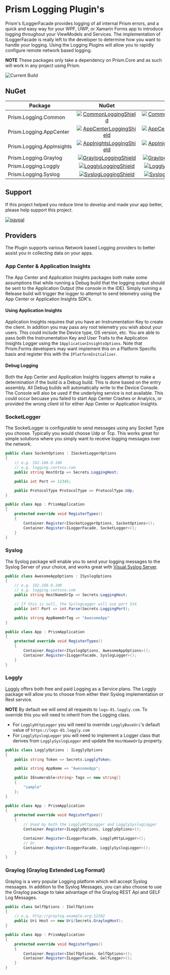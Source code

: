 # Prism Logging Plugin's

Prism's ILoggerFacade provides logging of all internal Prism errors, and a quick and easy way for your WPF, UWP, or Xamarin Forms app to introduce logging throughout your ViewModels and Services. The implementation of ILoggerFacade is really left to the developer to determine how you want to handle your logging. Using the Logging Plugins will allow you to rapidly configure remote network based logging.

**NOTE** These packages only take a dependency on Prism.Core and as such will work in any project using Prism.

![Current Build][buildStatus]

## NuGet

| Package | NuGet | MyGet |
|-------|:-----:|:------:|
| Prism.Logging.Common | [![CommonLoggingShield]][CommonLoggingNuGet] | [![CommonLoggingMyGetShield]][CommonLoggingMyGet] |
| Prism.Logging.AppCenter | [![AppCenterLoggingShield]][AppCenterLoggingNuGet] | [![AppCenterLoggingMyGetShield]][AppCenterLoggingMyGet] |
| Prism.Logging.AppInsights | [![AppInightsLoggingShield]][AppInightsLoggingNuGet] | [![AppInightsLoggingMyGetShield]][AppInightsLoggingMyGet] |
| Prism.Logging.Graylog | [![GraylogLoggingShield]][GraylogLoggingNuGet] | [![GraylogLoggingMyGetShield]][GraylogLoggingMyGet] |
| Prism.Logging.Loggly | [![LogglyLoggingShield]][LogglyLoggingNuGet] | [![LogglyLoggingMyGetShield]][LogglyLoggingMyGet] |
| Prism.Logging.Syslog | [![SyslogLoggingShield]][SyslogLoggingNuGet] | [![SyslogLoggingMyGetShield]][SyslogLoggingMyGet] |

## Support

If this project helped you reduce time to develop and made your app better, please help support this project.

[![paypal](https://www.paypalobjects.com/en_US/i/btn/btn_donateCC_LG.gif)](https://www.paypal.me/dansiegel)

## Providers

The Plugin supports various Network based Logging providers to better assist you in collecting data on your apps.

### App Center & Application Insights

The App Center and Application Insights packages both make some assumptions that while running a Debug build that the logging output should be sent to the Application Output (the console in the IDE). Simply running a Release build will trigger the logger to attempt to send telemetry using the App Center or Application Insights SDK's.

#### Using Application Insights

Application Insights requires that you have an Instrumentation Key to create the client. In addition you may pass any root telemetry you wish about your users. This could include the Device type, OS version, etc. You are able to pass both the Instrumentation Key and User Traits to the Application Insights Logger using the `IApplicationInsightsOptions`. Note that Prism.Forms developers may want implement this on a Platform Specific basis and register this with the `IPlatformInitializer`.

#### Debug Logging

Both the App Center and Application Insights loggers attempt to make a determination if the build is a Debug build. This is done based on the entry assembly. All Debug builds will automatically write to the Device Console. The Console will also be used if the underlying service is not available. This could occur becuase you failed to start App Center Crashes or Analyics, or provided the wrong client id for either App Center or Application Insights.

### SocketLogger

The SocketLogger is configurable to send messages using any Socket Type you choose. Typically you would choose Udp or Tcp. This works great for simple solutions where you simply want to receive logging messages over the network.

```cs
public class SocketOptions : ISocketLoggerOptions
{
    // e.g. 192.168.0.100
    // e.g. logging.contoso.com
    public string HostOrIp => Secrets.LoggingHost;

    public int Port => 12345;

    public ProtocolType ProtocolType => ProtocolType.Udp;
}

public class App : PrismApplication
{
    protected override void RegisterTypes()
    {
        Container.Register<ISocketLoggerOptions, SocketOptions>();
        Container.Register<ILoggerFacade, SocketLogger>();
    }
}
```

### Syslog

The Syslog package will enable you to send your logging messages to the Syslog Server of your choice, and works great with [Visual Syslog Server](https://github.com/MaxBelkov/visualsyslog).

```cs
public class AwesomeAppOptions : ISyslogOptions
{
    // e.g. 192.168.0.100
    // e.g. logging.contoso.com
    public string HostNameOrIp => Secrets.LoggingHost;

    // If this is null, the SyslogLogger will use port 514
    public int? Port => int.Parse(Secrets.LoggingPort);

    public string AppNameOrTag => "AwesomeApp"
}

public class App : PrismApplication
{
    protected override void RegisterTypes()
    {
        Container.Register<ISyslogOptions, AwesomeAppOptions>();
        Container.Register<ILoggerFacade, SyslogLogger>();
    }
}
```

### Loggly

[Loggly](https://www.loggly.com/) offers both free and paid Logging as a Service plans. The Loggly package will allow you to choose from either their Syslog implementation or Rest service.

**NOTE** By default we will send all requests to `logs-01.loggly.com`. To override this you will need to inherit from the Logging class.

- For `LogglyHttpLogger` you will need to override `LogglyBaseUri`'s default value of `https://logs-01.loggly.com`
- For `LogglySyslogLogger` you will need to implement a Logger class that derives from `LogglySyslogLogger` and update the `HostNameOrIp` property.

```cs
public class LogglyOptions : ILogglyOptions
{
    public string Token => Secrets.LogglyToken;

    public string AppName => "AwesomeApp";

    public IEnumerable<string> Tags => new string[]
    {
        "sample"
    };
}

public class App : PrismApplication
{
    protected override void RegisterTypes()
    {
        // Used by both the LogglyHttpLogger and LogglySyslogLogger
        Container.Register<ILogglyOptions, LogglyOptions>();

        Container.Register<ILoggerFacade, LogglyHttpLogger>();
        // Or
        Container.Register<ILoggerFacade, LogglySyslogLogger>();
    }
}
```

### Graylog (Graylog Extended Log Format)

Graylog is a very popular Logging platform which will accept Syslog messages. In addition to the Syslog Messages, you can also choose to use the Graylog package to take advantage of the Graylog REST Api and GELF Log Messages.

```cs
public class GelfOptions : IGelfOptions
{
    // e.g. http://graylog.example.org:12202
    public Uri Host => new Uri(Secrets.GraylogHost);
}

public class App : PrismApplication
{
    protected override void RegisterTypes()
    {
        Container.Register<IGelfOptions, GelfOptions>();
        Container.Register<ILoggerFacade, GelfLogger>();
    }
}
```

[CommonLoggingNuGet]: https://www.nuget.org/packages/Prism.Plugin.Logging.Common
[CommonLoggingShield]: https://img.shields.io/nuget/vpre/Prism.Plugin.Logging.Common.svg
[CommonLoggingMyGet]: https://www.myget.org/feed/prism/package/nuget/Prism.Plugin.Logging.Common
[CommonLoggingMyGetShield]: https://img.shields.io/myget/prism-plugins/vpre/Prism.Plugin.Logging.Common.svg

[AppInightsLoggingNuGet]: https://www.nuget.org/packages/Prism.Plugin.Logging.AppInsights
[AppInightsLoggingShield]: https://img.shields.io/nuget/vpre/Prism.Plugin.Logging.AppInsights.svg
[AppInightsLoggingMyGet]: https://www.myget.org/feed/prism/package/nuget/Prism.Plugin.Logging.AppInsights
[AppInightsLoggingMyGetShield]: https://img.shields.io/myget/prism-plugins/vpre/Prism.Plugin.Logging.AppInsights.svg

[AppCenterLoggingNuGet]: https://www.nuget.org/packages/Prism.Plugin.Logging.AppCenter
[AppCenterLoggingShield]: https://img.shields.io/nuget/vpre/Prism.Plugin.Logging.AppCenter.svg
[AppCenterLoggingMyGet]: https://www.myget.org/feed/prism/package/nuget/Prism.Plugin.Logging.AppCenter
[AppCenterLoggingMyGetShield]: https://img.shields.io/myget/prism-plugins/vpre/Prism.Plugin.Logging.AppCenter.svg

[GraylogLoggingNuGet]: https://www.nuget.org/packages/Prism.Plugin.Logging.Graylog
[GraylogLoggingShield]: https://img.shields.io/nuget/vpre/Prism.Plugin.Logging.Graylog.svg
[GraylogLoggingMyGet]: https://www.myget.org/feed/prism/package/nuget/Prism.Plugin.Logging.Graylog
[GraylogLoggingMyGetShield]: https://img.shields.io/myget/prism-plugins/vpre/Prism.Plugin.Logging.Graylog.svg

[LogglyLoggingNuGet]: https://www.nuget.org/packages/Prism.Plugin.Logging.Loggly
[LogglyLoggingShield]: https://img.shields.io/nuget/vpre/Prism.Plugin.Logging.Loggly.svg
[LogglyLoggingMyGet]: https://www.myget.org/feed/prism/package/nuget/Prism.Plugin.Logging.Loggly
[LogglyLoggingMyGetShield]: https://img.shields.io/myget/prism-plugins/vpre/Prism.Plugin.Logging.Loggly.svg

[SyslogLoggingNuGet]: https://www.nuget.org/packages/Prism.Plugin.Logging.Syslog
[SyslogLoggingShield]: https://img.shields.io/nuget/vpre/Prism.Plugin.Logging.Syslog.svg
[SyslogLoggingMyGet]: https://www.myget.org/feed/prism/package/nuget/Prism.Plugin.Logging.Syslog
[SyslogLoggingMyGetShield]: https://img.shields.io/myget/prism-plugins/vpre/Prism.Plugin.Logging.Syslog.svg

[buildStatus]: https://dansiegel.visualstudio.com/6e9062a8-b622-4f65-978b-1f630d6b7776/_apis/build/status/5
